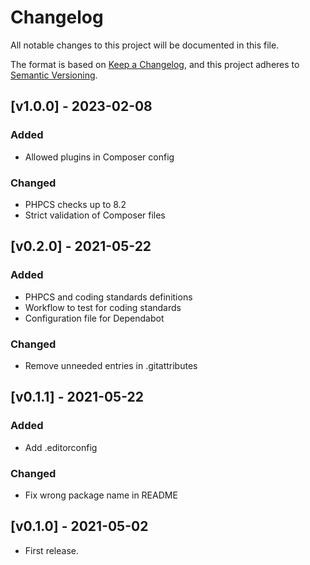 # Changelog

All notable changes to this project will be documented in this file.

The format is based on [Keep a Changelog](https://keepachangelog.com/en/1.0.0/),
and this project adheres to [Semantic Versioning](https://semver.org/spec/v2.0.0.html).

## [v1.0.0] - 2023-02-08

### Added
- Allowed plugins in Composer config

### Changed
- PHPCS checks up to 8.2
- Strict validation of Composer files

## [v0.2.0] - 2021-05-22

### Added
- PHPCS and coding standards definitions
- Workflow to test for coding standards
- Configuration file for Dependabot

### Changed
- Remove unneeded entries in .gitattributes

## [v0.1.1] - 2021-05-22

### Added
- Add .editorconfig

### Changed
- Fix wrong package name in README

## [v0.1.0] - 2021-05-02

- First release.

